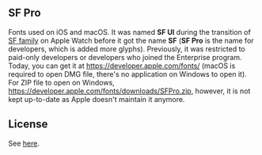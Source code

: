 ## SF Pro
Fonts used on iOS and macOS. It was named **SF UI** during the transition of [SF family](../SF%20Compact/) on Apple Watch before it got the name **SF** (**SF Pro** is the name for developers, which is added more glyphs). Previously, it was restricted to paid-only developers or developers who joined the Enterprise program. Today, you can get it at https://developer.apple.com/fonts/ (macOS is required to open DMG file, there's no application on Windows to open it). For ZIP file to open on Windows, https://developer.apple.com/fonts/downloads/SFPro.zip, however, it is not kept up-to-date as Apple doesn't maintain it anymore.

## License
See [here](../README.md#license).
